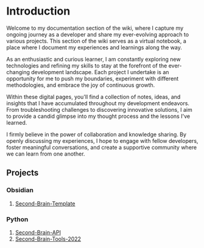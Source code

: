 # Introduction 

Welcome to my documentation section of the wiki, where I capture my ongoing journey as a developer and share my ever-evolving approach to various projects. This section of the wiki serves as a virtual notebook, a place where I document my experiences and learnings along the way.

As an enthusiastic and curious learner, I am constantly exploring new technologies and refining my skills to stay at the forefront of the ever-changing development landscape. Each project I undertake is an opportunity for me to push my boundaries, experiment with different methodologies, and embrace the joy of continuous growth.

Within these digital pages, you'll find a collection of notes, ideas, and insights that I have accumulated throughout my development endeavors. From troubleshooting challenges to discovering innovative solutions, I aim to provide a candid glimpse into my thought process and the lessons I've learned.

I firmly believe in the power of collaboration and knowledge sharing. By openly discussing my experiences, I hope to engage with fellow developers, foster meaningful conversations, and create a supportive community where we can learn from one another.


## Projects

### Obsidian

1. [Second-Brain-Template](../Documentation/Obsidian/Second-Brain-Template.md)

### Python 

1. [Second-Brain-API](../Documentation/Python/Projects/Second-Brain-API.md)
2. [Second-Brain-Tools-2022](../Documentation/Python/Projects/Second-Brain-Tools-2022.md)